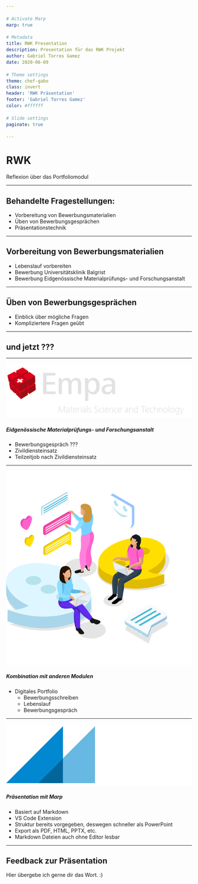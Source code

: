 ```yaml
---

# Activate Marp
marp: true

# Metadata
title: RWK Presentation
description: Presentation für das RWK Projekt
author: Gabriel Torres Gamez
date: 2020-06-09

# Theme settings
theme: chef-gabo
class: invert
header: 'RWK Präsentation'
footer: 'Gabriel Torres Gamez'
color: #ffffff

# Slide settings
paginate: true

---
```


# RWK
Reflexion über das Portfoliomodul

---

## Behandelte Fragestellungen: 
- Vorbereitung von Bewerbungsmaterialien
- Üben von Bewerbungsgesprächen
- Präsentationstechnik

---

## Vorbereitung von Bewerbungsmaterialien
- Lebenslauf vorbereiten
- Bewerbung Universitätsklinik Balgrist
- Bewerbung Eidgenössische Materialprüfungs- und Forschungsanstalt

---

## Üben von Bewerbungsgesprächen
- Einblick über mögliche Fragen
- Kompliziertere Fragen geübt

---

## <!-- fit --> und jetzt ???

---

![bg right height:1.3in](img/empa.png)
##### Eidgenössische Materialprüfungs- und Forschungsanstalt
- Bewerbungsgespräch ???
- Zivildiensteinsatz
- Teilzeitjob nach Zivildiensteinsatz

--- 

![bg right height:3.5in](img/dko.png)
##### Kombination mit anderen Modulen
- Digitales Portfolio
    - Bewerbungsschreiben
    - Lebenslauf
    - Bewerbungsgespräch


---

![bg right height:1.3in](img/marp.png)
##### Präsentation mit Marp
- Basiert auf Markdown
- VS Code Extension
- Struktur bereits vorgegeben, deswegen schneller als PowerPoint
- Export als PDF, HTML, PPTX, etc.
- Markdown Dateien auch ohne Editor lesbar

---

## Feedback zur Präsentation
Hier übergebe ich gerne dir das Wort. :)